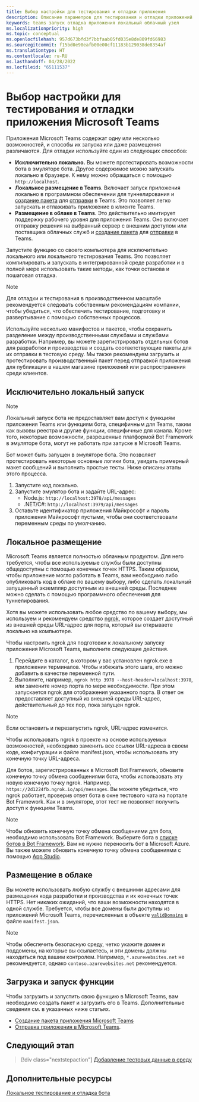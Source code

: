 ```yaml
---
title: Выбор настройки для тестирования и отладки приложения
description: Описание параметров для тестирования и отладки приложений Microsoft Teams в локальной и облачной среде.
keywords: teams запуск отладка приложения локальный облачный узел
ms.localizationpriority: high
ms.topic: conceptual
ms.openlocfilehash: 957d673bfd3f7bbfaab05fd035e8de809fd66983
ms.sourcegitcommit: f15bd0e90eafb00e00cf11183b129038de8354af
ms.translationtype: HT
ms.contentlocale: ru-RU
ms.lasthandoff: 04/28/2022
ms.locfileid: "65111537"
---
```

# <a name="choose-a-setup-to-test-and-debug-your-microsoft-teams-app"></a>Выбор настройки для тестирования и отладки приложения Microsoft Teams

Приложения Microsoft Teams содержат одну или несколько возможностей, и способы их запуска или даже размещения различаются. Для отладки используйте один из следующих способов:

* **Исключительно локально.** Вы можете протестировать возможности бота в эмуляторе бота. Другое содержимое можно запускать локально в браузере. К нему можно обращаться с помощью `http://localhost`.
* **Локальное размещение в Teams**. Включает запуск приложения локально в программном обеспечении для туннелирования и [создание пакета](~/concepts/build-and-test/apps-package.md) для [отправки](~/concepts/deploy-and-publish/apps-upload.md) в Teams. Это позволяет легко запускать и отлаживать приложение в клиенте Teams.
* **Размещение в облаке в Teams**. Это действительно имитирует поддержку рабочего уровня для приложения Teams. Оно включает отправку решения на выбранный сервер с внешним доступом или поставщика облачных служб и [создание пакета](~/concepts/build-and-test/apps-package.md) для [отправки](~/concepts/deploy-and-publish/apps-upload.md) в Teams.

Запустите функцию со своего компьютера для исключительно локального или локального тестирования Teams. Это позволяет компилировать и запускать в интегрированной среде разработки и в полной мере использовать такие методы, как точки останова и пошаговая отладка.

> [!NOTE]
> Для отладки и тестирования в производственном масштабе рекомендуется следовать собственным рекомендациям компании, чтобы убедиться, что обеспечить тестирование, подготовку и развертывание с помощью собственных процессов.

Используйте несколько манифестов и пакетов, чтобы сохранить разделение между производственными службами и службами разработки. Например, вы можете зарегистрировать отдельных ботов для разработки и производства и создать соответствующие пакеты для их отправки в тестовую среду. Мы также рекомендуем загрузить и протестировать производственный пакет перед отправкой приложения для публикации в нашем магазине приложений или распространения среди клиентов.

## <a name="purely-local"></a>Исключительно локальный запуск

> [!NOTE]
> Локальный запуск бота не предоставляет вам доступ к функциям приложения Teams или функциям бота, специфичным для Teams, таким как вызовы реестра и другие функции, специфичные для канала. Кроме того, некоторые возможности, разрешенные платформой Bot Framework в эмуляторе бота, могут не работать при запуске в Microsoft Teams.

Бот может быть запущен в эмуляторе бота. Это позволяет протестировать некоторые основные логики бота, увидеть примерный макет сообщений и выполнить простые тесты. Ниже описаны этапы этого процесса.

1. Запустите код локально.
2. Запустите эмулятор бота и задайте URL-адрес:
   * Node.js: `http://localhost:3978/api/messages`
   * .NET/C#: `http://localhost:3979/api/messages`
3. Оставьте идентификатор приложения Майкрософт и пароль приложения Майкрософт пустыми, чтобы они соответствовали переменным среды по умолчанию.

## <a name="locally-hosted"></a>Локальное размещение

Microsoft Teams является полностью облачным продуктом. Для него требуется, чтобы все используемые службы были доступны общедоступны с помощью конечных точек HTTPS. Таким образом, чтобы приложение могло работать в Teams, вам необходимо либо опубликовать код в облаке по вашему выбору, либо сделать локальный запущенный экземпляр доступным из внешней среды. Последнее можно сделать с помощью программного обеспечения для туннелирования.

Хотя вы можете использовать любое средство по вашему выбору, мы используем и рекомендуем средство [ngrok](https://ngrok.com/download), которое создает доступный из внешней среды URL-адрес для порта, который вы открываете локально на компьютере.

Чтобы настроить ngrok для подготовки к локальному запуску приложения Microsoft Teams, выполните следующие действия.

1. Перейдите в каталог, в котором у вас установлен ngrok.exe в приложении терминалов. Чтобы избежать этого шага, его можно добавить в качестве переменной пути.
2. Выполните, например, `ngrok http 3978 --host-header=localhost:3978`, или замените номер порта по мере необходимости.
   При этом запускается ngrok для отображения указанного порта. В ответ он предоставляет доступный из внешней среды URL-адрес, действительный до тех пор, пока запущен ngrok.

> [!NOTE]
> Если остановить и перезапустить ngrok, URL-адрес изменится.

Чтобы использовать ngrok в проекте на основе используемых возможностей, необходимо заменить все ссылки URL-адреса в своем коде, конфигурации и файле manifest.json, чтобы использовать эту конечную точку URL-адреса.

Для ботов, зарегистрированных в Microsoft Bot Framework, обновите конечную точку обмена сообщениями бота, чтобы использовать эту новую конечную точку ngrok. Например, `https://2d1224fb.ngrok.io/api/messages`. Вы можете убедиться, что ngrok работает, проверив ответ бота в окне тестового чата на портале Bot Framework. Как и в эмуляторе, этот тест не позволяет получить доступ к функциям Teams.

> [!NOTE]
> Чтобы обновить конечную точку обмена сообщениями для бота, необходимо использовать Bot Framework. Выберите бота в [списке ботов в Bot Framework](https://dev.botframework.com/bots). Вам не нужно переносить бот в Microsoft Azure. Вы также можете обновить конечную точку обмена сообщениями с помощью [App Studio](~/concepts/build-and-test/app-studio-overview.md).

## <a name="cloud-hosted"></a>Размещение в облаке

Вы можете использовать любую службу с внешними адресами для размещения кода разработки и производства и их конечных точек HTTPS. Нет никаких ожиданий, что ваши возможности находятся в одной службе. Требуется, чтобы все домены были доступны из приложений Microsoft Teams, перечисленных в объекте [`validDomains`](~/resources/schema/manifest-schema.md#validdomains) в файле `manifest.json`.

> [!NOTE]
> Чтобы обеспечить безопасную среду, четко укажите домен и поддомены, на которые вы ссылаетесь, и эти домены должны находиться под вашим контролем. Например, `*.azurewebsites.net` не рекомендуется, однако `contoso.azurewebsites.net` рекомендуется.

## <a name="load-and-run-your-experience"></a>Загрузка и запуск функции

Чтобы загрузить и запустить свою функцию в Microsoft Teams, вам необходимо создать пакет и загрузить его в Teams. Дополнительные сведения см. в указанных ниже статьях.

* [Создание пакета приложения Microsoft Teams](~/concepts/build-and-test/apps-package.md)
* [Отправка приложения в Microsoft Teams](~/concepts/deploy-and-publish/apps-upload.md).

## <a name="next-step"></a>Следующий этап

> [!div class="nextstepaction"]
> [Добавление тестовых данные в среду](~/concepts/build-and-test/test-data.md)

## <a name="see-also"></a>Дополнительные ресурсы

[Локальное тестирование и отладка бота](../../bots/how-to/debug/locally-with-an-ide.md#test-and-debug-your-bot-locally)
